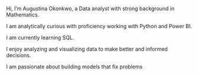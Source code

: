 Hi, I’m Augustina Okonkwo, a Data analyst with strong background in Mathematics. 

I am analytically curious with proficiency working with Python and Power BI.

I am currently learning SQL.

I enjoy analyzing and visualizing data to make better and informed decisions.

I am passionate about building models that fix problems
<!---
AugustinaOkonkwo/AugustinaOkonkwo is a ✨ special ✨ repository because its `README.md` (this file) appears on your GitHub profile.
You can click the Preview link to take a look at your changes.
--->
